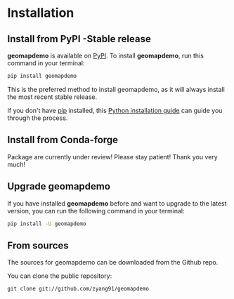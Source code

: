 # Installation

## Install from PyPI -Stable release

**geomapdemo** is available on [PyPI](https://pypi.org/project/geomapdemo/). To install **geomapdemo**, run this command in your terminal:

```bash
pip install geomapdemo
```
This is the preferred method to install geomapdemo, as it will always install the most recent stable release.

If you don't have [pip](https://pip.pypa.io) installed, this [Python installation guide](http://docs.python-guide.org/en/latest/starting/installation/) can guide you through the process.


## Install from Conda-forge

Package are currently under review! Please stay patient! Thank you very much!


## Upgrade geomapdemo

If you have installed **geomapdemo** before and want to upgrade to the latest version, you can run the following command in your terminal:

```bash
pip install -U geomapdemo
```


## From sources

The sources for geomapdemo can be downloaded from the Github repo.

You can clone the public repository:

```
git clone git://github.com/zyang91/geomapdemo
```
